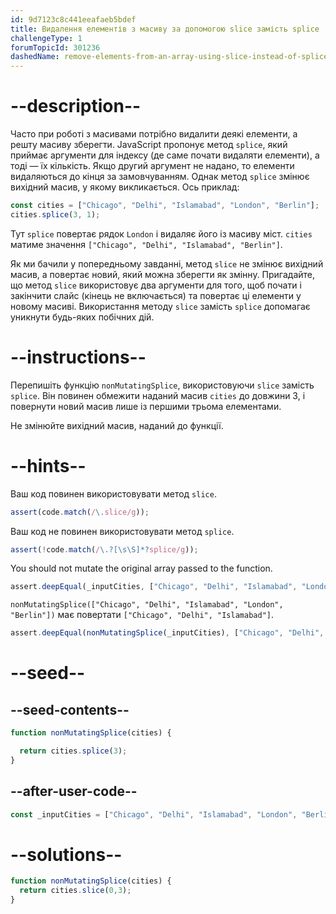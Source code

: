 ```yaml
---
id: 9d7123c8c441eeafaeb5bdef
title: Видалення елементів з масиву за допомогою slice замість splice
challengeType: 1
forumTopicId: 301236
dashedName: remove-elements-from-an-array-using-slice-instead-of-splice
---
```


# --description--

Часто при роботі з масивами потрібно видалити деякі елементи, а решту масиву зберегти. JavaScript пропонує метод `splice`, який приймає аргументи для індексу (де саме почати видаляти елементи), а тоді — їх кількість. Якщо другий аргумент не надано, то елементи видаляються до кінця за замовчуванням. Однак метод `splice` змінює вихідний масив, у якому викликається. Ось приклад:

```js
const cities = ["Chicago", "Delhi", "Islamabad", "London", "Berlin"];
cities.splice(3, 1);
```

Тут `splice` повертає рядок `London` і видаляє його із масиву міст. `cities` матиме значення `["Chicago", "Delhi", "Islamabad", "Berlin"]`.

Як ми бачили у попередньому завданні, метод `slice` не змінює вихідний масив, а повертає новий, який можна зберегти як змінну. Пригадайте, що метод `slice` використовує два аргументи для того, щоб почати і закінчити слайс (кінець не включається) та повертає ці елементи у новому масиві. Використання методу `slice` замість `splice` допомагає уникнути будь-яких побічних дій.

# --instructions--

Перепишіть функцію `nonMutatingSplice`, використовуючи `slice` замість `splice`. Він повинен обмежити наданий масив `cities` до довжини 3, і повернути новий масив лише із першими трьома елементами.

Не змінюйте вихідний масив, наданий до функції.

# --hints--

Ваш код повинен використовувати метод `slice`.

```js
assert(code.match(/\.slice/g));
```

Ваш код не повинен використовувати метод `splice`.

```js
assert(!code.match(/\.?[\s\S]*?splice/g));
```

You should not mutate the original array passed to the function.

```js
assert.deepEqual(_inputCities, ["Chicago", "Delhi", "Islamabad", "London", "Berlin"]);
```

`nonMutatingSplice(["Chicago", "Delhi", "Islamabad", "London", "Berlin"])` має повертати `["Chicago", "Delhi", "Islamabad"]`.

```js
assert.deepEqual(nonMutatingSplice(_inputCities), ["Chicago", "Delhi", "Islamabad"]);
```

# --seed--

## --seed-contents--

```js
function nonMutatingSplice(cities) {

  return cities.splice(3);
}
```

## --after-user-code--

```js
const _inputCities = ["Chicago", "Delhi", "Islamabad", "London", "Berlin"];
```

# --solutions--

```js
function nonMutatingSplice(cities) {
  return cities.slice(0,3);
}
```

